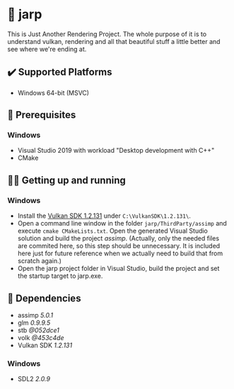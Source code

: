 # 🌋 jarp

This is Just Another Rendering Project.
The whole purpose of it is to understand vulkan, rendering and all that beautiful stuff a little better and see where we're ending at.

## ✔️ Supported Platforms

- Windows 64-bit (MSVC)

## 🚀 Prerequisites

### Windows

- Visual Studio 2019 with workload "Desktop development with C++"
- CMake

## 👨‍💻 Getting up and running

### Windows

- Install the [Vulkan SDK 1.2.131](https://vulkan.lunarg.com/sdk/home#sdk/downloadConfirm/1.2.131.2/windows/VulkanSDK-1.2.131.2-Installer.exe) under `C:\VulkanSDK\1.2.131\`.
- Open a command line window in the folder `jarp/ThirdParty/assimp` and execute `cmake CMakeLists.txt`. Open the generated Visual Studio solution and build the project *assimp*.
  (Actually, only the needed files are commited here, so  this step should be unnecessary. It is included here just for future reference when we actually need to build that from scratch again.)
- Open the jarp project folder in Visual Studio, build the project and set the startup target to jarp.exe.

## 🔗 Dependencies

- assimp *5.0.1*
- glm *0.9.9.5*
- stb *@052dce1*
- volk *@453c4de*
- Vulkan SDK *1.2.131*

### Windows

- SDL2 *2.0.9*
